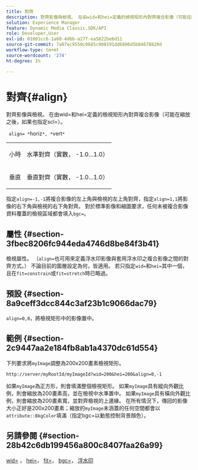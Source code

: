 ```yaml
---
title: 對齊
description: 對齊影像與檢視。 在由wid=和hei=定義的檢視矩形內對齊複合影像（可能在縮放之後，如果也指定scl=）。
solution: Experience Manager
feature: Dynamic Media Classic,SDK/API
role: Developer,User
exl-id: 01001cc6-1a60-4d6b-a27f-ea5822be6d11
source-git-commit: 7a07ec9550c0685c908191dd6806d5b84678820d
workflow-type: tm+mt
source-wordcount: '274'
ht-degree: 1%

---
```


# 對齊{#align}

對齊影像與檢視。 在由wid=和hei=定義的檢視矩形內對齊複合影像（可能在縮放之後，如果也指定scl=）。

` align= *`horiz`*, *`vert`*`

<table id="simpletable_4CB26F72A56D4515B767C303F8E8A1CF"> 
 <tr class="strow"> 
  <td class="stentry"> <p> <span class="codeph"> <span class="varname">小時</span> </span> </p> </td> 
  <td class="stentry"> <p>水準對齊（實數， -1.0...1.0） </p> </td> 
 </tr> 
 <tr class="strow"> 
  <td class="stentry"> <p> <span class="codeph"> <span class="varname">垂直</span> </span> </p> </td> 
  <td class="stentry"> <p>垂直對齊（實數， -1.0...1.0） </p> </td> 
 </tr> 
</table>

指定`align=-1,-1`將複合影像的左上角與檢視的左上角對齊，指定`align=1,1`將影像的右下角與檢視的右下角對齊。 對於標準影像和縮圖要求，任何未被複合影像資料覆蓋的檢視區域都會填入`bgc=`。

## 屬性 {#section-3fbec8206fc944eda4746d8be84f3b41}

檢視屬性。 （`align=`也可用來定義浮水印影像與套用浮水印之複合影像之間的對齊方式。） 不論目前的圖層設定為何，皆適用。 若只指定`wid=`和`hei=`其中一個，且在`fit=constrain`或`fit=stretch`時已略過。

## 預設 {#section-8a9ceff3dcc844c3af23b1c9066dac79}

`align=0,0`，將檢視矩形中的影像置中。

## 範例 {#section-2c9447aa2e184fb8ab1a4370dc61d554}

下列要求將`myImage`調整為200x200畫素檢視矩形。

`http://server/myRootId/myImageId?wid=200&hei=200&align=0,-1`

如果`myImage`為正方形，則會填滿整個檢視矩形。 如果`myImage`具有縱向外觀比例，則會縮放為200畫素高，並在檢視中水準置中。 如果`myImage`具有橫向外觀比例，則會縮放為200畫素寬，並對齊檢視的上邊緣。 在所有情況下，傳回的影像大小正好是200x200畫素；縮放的`myImage`未涵蓋的任何空間都會以`attribute::BkgColor`填滿（指定bgc=以動態控制背景顏色）。

## 另請參閱 {#section-28b42c6db199456a800c8407faa26a99}

[wid=](../../../../../is-api/http-ref/image-serving-api-ref/c-http-protocol-reference/c-command-reference/r-is-http-wid.md#reference-bfeadcb67bf4485f851eb21345527e47) ， [hei=](../../../../../is-api/http-ref/image-serving-api-ref/c-http-protocol-reference/c-command-reference/r-is-http-hei.md#reference-6d6f556ccc0e4b98a815e8a5c1944a96)， [fit=](../../../../../is-api/http-ref/image-serving-api-ref/c-http-protocol-reference/c-command-reference/r-fit.md#reference-f11bff6d93d143d6b135de3a923bc989)， [bgc=](../../../../../is-api/http-ref/image-serving-api-ref/c-http-protocol-reference/c-command-reference/r-bgc.md#reference-53376175f617446fbe5c69120f834b88)， [浮水印](../../../../../is-api/http-ref/image-serving-api-ref/c-http-protocol-reference/c-syntax-and-features/r-watermarks.md#reference-35d2c3a2c98349b792921c6cb8e73832)
